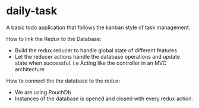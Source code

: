 # daily-task
A basic todo application that follows the kanban style of task management.

How to link the Redux to the Database:
+ Build the redux reducer to handle global state of different features
+ Let the reducer actions handle the database operations and update state when successful.
  i.e Acting like the controller in an MVC architecture

How to connect the the database to the redux:
+ We are using PouchDb
+ Instances of the database is opened and closed with every redux action.